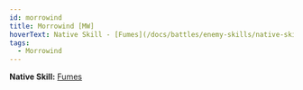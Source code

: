 ```yaml
---
id: morrowind
title: Morrowind [MW]
hoverText: Native Skill - [Fumes](/docs/battles/enemy-skills/native-skills/fumes)
tags:
  - Morrowind
---
```


**Native Skill:** [Fumes](/docs/battles/enemy-skills/native-skills/fumes)
